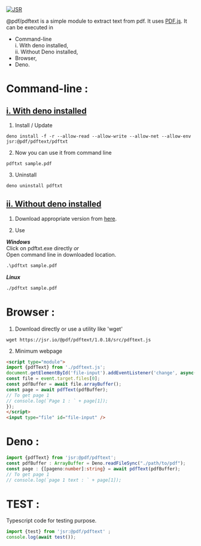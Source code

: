 <a href="https://jsr.io/@pdf/pdftext">
  <img src="https://jsr.io/badges/@pdf/pdftext" alt="JSR" />
</a>


@pdf/pdftext is a simple module to extract text from pdf. It uses [PDF.js](https://mozilla.github.io/pdf.js/). It can be executed in

  - Command-line  
      i. With deno installed,  
      ii. Without Deno installed,  
  - Browser,  
  - Deno.  

# Command-line :
## <u>i. With deno installed</u>
1. Install / Update
```shell
deno install -f -r --allow-read --allow-write --allow-net --allow-env jsr:@pdf/pdftext/pdftxt
```
2. Now you can use it from command line
```shell
pdftxt sample.pdf
```
3. Uninstall
```shell
deno uninstall pdftxt
```

## <u>ii. Without deno installed</u>
1. Download appropriate version from [here](https://github.com/tinyCodes1/pdftext/tree/main/Dist).

2. Use

***Windows***  
Click on pdftxt.exe directly *or*  
Open command line in downloaded location.
```cmd
.\pdftxt sample.pdf
```

***Linux***
```sh
./pdftxt sample.pdf
```


# Browser :
1. Download directly or use a utility like 'wget'
```shell
wget https://jsr.io/@pdf/pdftext/1.0.18/src/pdftext.js
```
2. Minimum webpage
```html
<script type="module">
import {pdfText} from './pdftext.js';
document.getElementById('file-input').addEventListener('change', async(event)=>{
const file = event.target.files[0];
const pdfBuffer = await file.arrayBuffer();
const page = await pdfText(pdfBuffer);
// To get page 1
// console.log(`Page 1 : ` + page[1]);
});
</script>
<input type="file" id="file-input" />
```

# Deno :
```typescript
import {pdfText} from 'jsr:@pdf/pdftext';
const pdfBuffer : ArrayBuffer = Deno.readFileSync("./path/to/pdf");
const page : {[pageno:number]:string} = await pdfText(pdfBuffer);
// To get page 1
// console.log(`page 1 text : ` + page[1]);
```


# TEST :
Typescript code for testing purpose.
```typescript
import {test} from 'jsr:@pdf/pdftext' ;
console.log(await test());
```
